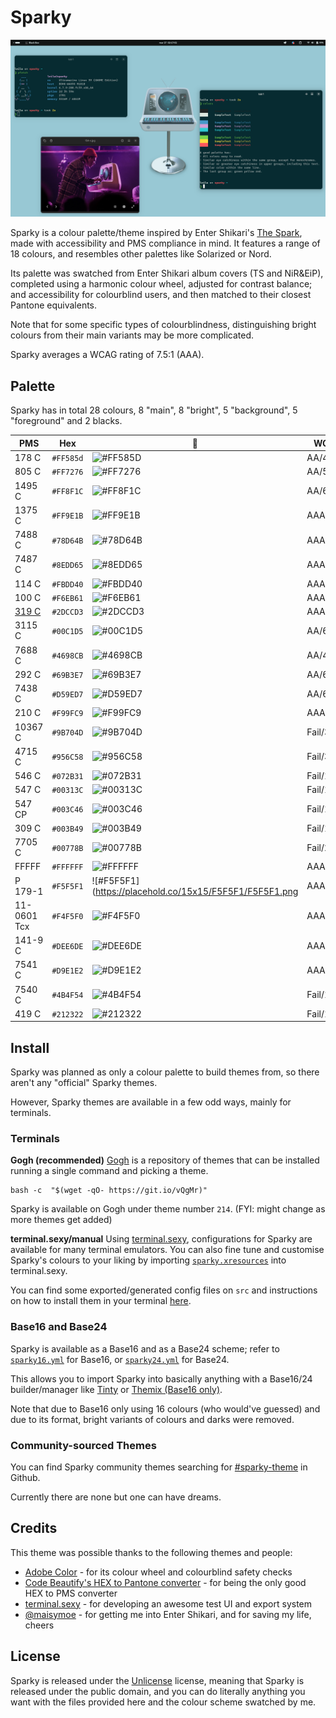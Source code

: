 # Sparky

![Image of two Black Box terminals using Sparky, displaying the commands pfetch and colours each as a demonstration. Font used is Intel One Mono, and a custom edit of The Spark's album cover is used as the wallpaper.](ast/sc.png)

Sparky is a colour palette/theme inspired by Enter Shikari's [The Spark](https://album.link/mx/i/1263896001), made with accessibility and PMS compliance in mind. It features a range of 18 colours, and resembles other palettes like Solarized or Nord.

Its palette was swatched from Enter Shikari album covers (TS and NiR&EiP), completed using a harmonic colour wheel, adjusted for contrast balance; and accessibility for colourblind users, and then matched to their closest Pantone equivalents. 

Note that for some specific types of colourblindness, distinguishing bright colours from their main variants may be more complicated.

Sparky averages a WCAG rating of 7.5:1 (AAA).

## Palette
Sparky has in total 28 colours, 8 "main", 8 "bright", 5 "background", 5 "foreground" and 2 blacks.

PMS | Hex | 🎨 | WCAG
---|---|---|---
178 C | `#FF585d` | ![#FF585D](https://placehold.co/15x15/f03c15/f03c15.png) | AA/4.9
805 C | `#FF7276` | ![#FF7276](https://placehold.co/15x15/FF7276/FF7276.png) | AA/5.7
1495 C | `#FF8F1C` | ![#FF8F1C](https://placehold.co/15x15/FF8F1C/FF8F1C.png) | AA/6.6
1375 C | `#FF9E1B` | ![#FF9E1B](https://placehold.co/15x15/FF9E1B/FF9E1B.png) | AAA/8.2
7488 C | `#78D64B` | ![#78D64B](https://placehold.co/15x15/78d64b/78d64b.png) | AAA/9.1
7487 C | `#8EDD65` | ![#8EDD65](https://placehold.co/15x15/8EDD65/8EDD65.png) | AAA/9.1
114 C | `#FBDD40` | ![#FBDD40](https://placehold.co/15x15/FBDD40/FBDD40.png) | AAA/11.1
100 C | `#F6EB61` | ![#F6EB61](https://placehold.co/15x15/F6EB61/F6EB61.png) | AAA/12.1
[319 C](https://x.com/ENTERSHIKARI/status/1200107247973609473?s=20) | `#2DCCD3` | ![#2DCCD3](https://placehold.co/15x15/2DCCD3/2DCCD3.png) | AAA/7.6
3115 C | `#00C1D5` | ![#00C1D5](https://placehold.co/15x15/00C1D5/00C1D5.png) | AA/6.9
7688 C | `#4698CB` | ![#4698CB](https://placehold.co/15x15/4698CB/4698CB.png) | AA/4.7
292 C | `#69B3E7` | ![#69B3E7](https://placehold.co/15x15/69B3E7/69B3E7.png) | AA/6.6
7438 C | `#D59ED7` | ![#D59ED7](https://placehold.co/15x15/D59ED7/D59ED7.png) | AA/6.9
210 C | `#F99FC9` | ![#F99FC9](https://placehold.co/15x15/F99FC9/F99FC9.png) | AAA/7.7
10367 C | `#9B704D`| ![#9B704D](https://placehold.co/15x15/9B704D/9B704D.png) | Fail/3.4
4715 C | `#956C58` | ![#956C58](https://placehold.co/15x15/956C58/956C58.png) | Fail/3.3
546 C | `#072B31` | ![#072B31](https://placehold.co/15x15/072B31/072B31.png) | Fail/1.0
547 C | `#00313C` | ![#00313C](https://placehold.co/15x15/00313C/00313C.png) | Fail/1.08
547 CP | `#003C46` | ![#003C46](https://placehold.co/15x15/003C46/003C46.png) | Fail/1.24
309 C | `#003B49` | ![#003B49](https://placehold.co/15x15/003B49/003B49.png) | Fail/1.2
7705 C | `#00778B` | ![#00778B](https://placehold.co/15x15/00778B/00778B.png) | Fail/2.8
FFFFF | `#FFFFFF` | ![#FFFFFF](https://placehold.co/15x15/FFFFFF/FFFFFF.png) | AAA/15.0
P 179-1 | `#F5F5F1` | ![#F5F5F1](https://placehold.co/15x15/F5F5F1/F5F5F1.png | AAA/13.7
11-0601 Tcx| `#F4F5F0` | ![#F4F5F0](https://placehold.co/15x15/F4F5F0/F4F5F0.png) | AAA/13.7
141-9 C | `#DEE6DE` | ![#DEE6DE](https://placehold.co/15x15/DEE6DE/DEE6DE.png) | AAA/11.8
7541 C | `#D9E1E2` | ![#D9E1E2](https://placehold.co/15x15/D9E1E2/D9E1E2.png) | AAA/11.3
7540 C | `#4B4F54` | ![#4B4F54](https://placehold.co/15x15/4B4F54/4B4F54.png) | Fail/1.8
419 C | `#212322` | ![#212322](https://placehold.co/15x15/212322/212322.png) | Fail/1.05

## Install
Sparky was planned as only a colour palette to build themes from, so there aren't any "official" Sparky themes.

However, Sparky themes are available in a few odd ways, mainly for terminals.

### Terminals

**Gogh (recommended)**
[Gogh](https://gogh-co.github.io/Gogh/) is a repository of themes that can be installed running a single command and picking a theme. 

```
bash -c  "$(wget -qO- https://git.io/vQgMr)"
```

Sparky is available on Gogh under theme number `214`. (FYI: might change as more themes get added)

**terminal.sexy/manual**
Using [terminal.sexy](https://terminal.sexy), configurations for Sparky are available for many terminal emulators. You can also fine tune and customise Sparky's colours to your liking by importing [`sparky.xresources`](src/sparky.xresources) into terminal.sexy.

You can find some exported/generated config files on `src` and instructions on how to install them in your terminal [here](src/INSTALL.md).

### Base16 and Base24
Sparky is available as a Base16 and as a Base24 scheme; refer to [`sparky16.yml`](src/sparky16.yml) for Base16, or [`sparky24.yml`](src/sparky24.yml) for Base24.

This allows you to import Sparky into basically anything with a Base16/24 builder/manager like [Tinty](https://github.com/tinted-theming/tinty) or [Themix (Base16 only)](https://github.com/themix-project/themix-gui).

Note that due to Base16 only using 16 colours (who would've guessed) and due to its format, bright variants of colours and darks were removed.

### Community-sourced Themes
You can find Sparky community themes searching for [#sparky-theme](https://github.com/search?q=sparky-theme) in Github.

Currently there are none but one can have dreams.

## Credits
This theme was possible thanks to the following themes and people:
- [Adobe Color](https://color.adobe.com/) - for its colour wheel and colourblind safety checks
- [Code Beautify's HEX to Pantone converter](https://codebeautify.org/hex-to-pantone-converter) - for being the only good HEX to PMS converter
- [terminal.sexy](https://terminal.sexy/) - for developing an awesome test UI and export system
- [@maisymoe](https://github.com/maisymoe) - for getting me into Enter Shikari, and for saving my life, cheers

## License
Sparky is released under the [Unlicense](https://unlicense.org) license, meaning that Sparky is released under the public domain, and you can do literally anything you want with the files provided here and the colour scheme swatched by me.